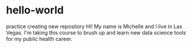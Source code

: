 # hello-world
practice creating new repository
Hi! My name is Michelle and I live in Las Vegas. I'm taking this course to brush up and learn new data science tools
for my public health career.
